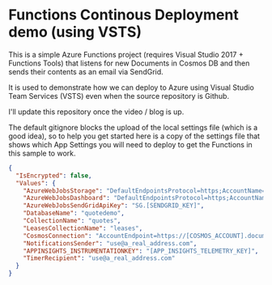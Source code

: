 # Functions Continous Deployment demo (using VSTS)

This is a simple Azure Functions project (requires Visual Studio 2017 + Functions Tools) that listens for new Documents in Cosmos DB and then sends their contents as an email via SendGrid.

It is used to demonstrate how we can deploy to Azure using Visual Studio Team Services (VSTS) even when the source repository is Github.

I'll update this repository once the video / blog is up.

The default gitignore blocks the upload of the local settings file (which is a good idea), so to help you get started here is a copy of the settings file that shows which App Settings you will need to deploy to get the Functions in this sample to work.

```json
{
  "IsEncrypted": false,
  "Values": {
    "AzureWebJobsStorage": "DefaultEndpointsProtocol=https;AccountName=[ACCOUNT_NAME];AccountKey=[ACCOUNT_KEY]",
    "AzureWebJobsDashboard": "DefaultEndpointsProtocol=https;AccountName=[ACCOUNT_NAME];AccountKey=[ACCOUNT_KEY]",
    "AzureWebJobsSendGridApiKey": "SG.[SENDGRID_KEY]",
    "DatabaseName": "quotedemo",
    "CollectionName": "quotes",
    "LeasesCollectionName": "leases",
    "CosmosConnection": "AccountEndpoint=https://[COSMOS_ACCOUNT].documents.azure.com:443/;AccountKey=[COSMOS_KEY]",
    "NotificationsSender": "use@a_real_address.com",
    "APPINSIGHTS_INSTRUMENTATIONKEY": "[APP_INSIGHTS_TELEMETRY_KEY]",
    "TimerRecipient": "use@a_real_address.com"
  }
}
```
